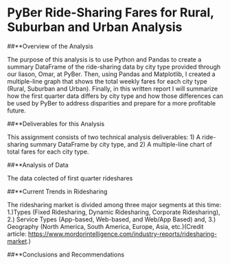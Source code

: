 # PyBer Ride-Sharing Fares for Rural, Suburban and Urban Analysis


##**Overview of the Analysis

The purpose of this analysis is to use Python and Pandas to create a summary DataFrame of the ride-sharing data by city type provided through our liason, Omar, at PyBer. Then, using Pandas and Matplotlib, I created a multiple-line graph that shows the total weekly fares for each city type (Rural, Suburban and Urban). Finally, in this written report I will summarize how the first quarter data differs by city type and how those differences can be used by PyBer to address disparities and prepare for a more profitable future.


##**Deliverables for this Analysis
 
 This assignment consists of two technical analysis deliverables: 
    1) A ride-sharing summary DataFrame by city type, and 
    2) A multiple-line chart of total fares for each city type.
    
    
 ##**Analysis of Data
 
 The data colected of first quarter rideshares 
 
 ##**Current Trends in Ridesharing
 
 The ridesharing market is divided among three major segments at this time: 1.)Types (Fixed Ridesharing, Dynamic Ridesharing, Corporate Ridesharing), 2.) Service Types (App-based, Web-based, and Web/App Based) and, 3.) Geography (North America, South America, Europe, Asia, etc.)(Credit article: https://www.mordorintelligence.com/industry-reports/ridesharing-market.)  
 
 
 ##**Conclusions and Recommendations
 
 





